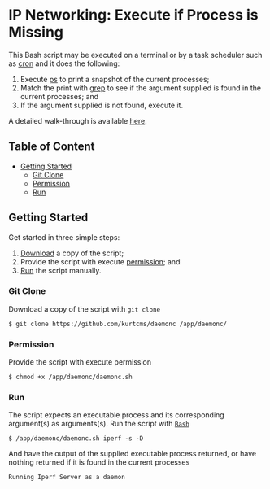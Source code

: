 # IP Networking: Execute if Process is Missing

This Bash script may be executed on a terminal or by a task scheduler such as [cron](https://linux.die.net/man/8/cron) and it does the following:

1. Execute [ps](https://linux.die.net/man/1/ps) to print a snapshot of the current processes;
2. Match the print with [grep](https://linux.die.net/man/1/grep) to see if the argument supplied is found in the current processes; and
3. If the argument supplied is not found, execute it.

A detailed walk-through is available [here](https://kurtcms.org/networking-execute-if-process-is-missing/).

## Table of Content

- [Getting Started](#getting-started)
  - [Git Clone](#git-clone)
  - [Permission](#permission)
  - [Run](#run)

## Getting Started

Get started in three simple steps:

1. [Download](#git-clone) a copy of the script;
2. Provide the script with execute [permission](#permission); and
3. [Run](#run) the script manually.

### Git Clone

Download a copy of the script with `git clone`

```shell
$ git clone https://github.com/kurtcms/daemonc /app/daemonc/
```

### Permission

Provide the script with execute permission

```shell
$ chmod +x /app/daemonc/daemonc.sh
```

### Run

The script expects an executable process and its corresponding argument(s) as arguments(s). Run the script with [`Bash`](https://github.com/gitGNU/gnu_bash)

```shell
$ /app/daemonc/daemonc.sh iperf -s -D
```

And have the output of the supplied executable process returned, or have nothing returned if it is found in the current processes

```
Running Iperf Server as a daemon
```